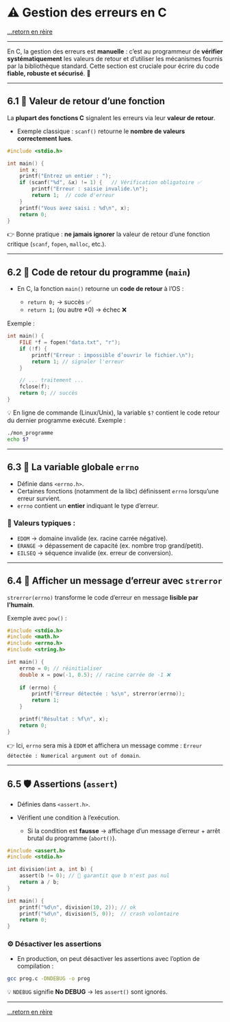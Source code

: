 # ⚠️ Gestion des erreurs en C 

[...retorn en rèire](./../menu.md)

---

En C, la gestion des erreurs est **manuelle** : c’est au programmeur de **vérifier systématiquement** les valeurs de retour et d’utiliser les mécanismes fournis par la bibliothèque standard.
Cette section est cruciale pour écrire du code **fiable, robuste et sécurisé**. 🚀

---

## 6.1 🔄 Valeur de retour d’une fonction

La **plupart des fonctions C** signalent les erreurs via leur **valeur de retour**.

* Exemple classique : `scanf()` retourne le **nombre de valeurs correctement lues**.

```c
#include <stdio.h>

int main() {
    int x;
    printf("Entrez un entier : ");
    if (scanf("%d", &x) != 1) {   // Vérification obligatoire ✅
        printf("Erreur : saisie invalide.\n");
        return 1;  // code d'erreur
    }
    printf("Vous avez saisi : %d\n", x);
    return 0;
}
```

👉 Bonne pratique : **ne jamais ignorer** la valeur de retour d’une fonction critique (`scanf`, `fopen`, `malloc`, etc.).

---

## 6.2 🏁 Code de retour du programme (`main`)

* En C, la fonction `main()` retourne un **code de retour** à l’OS :

  * `return 0;` → succès ✅
  * `return 1;` (ou autre ≠0) → échec ❌

Exemple :

```c
int main() {
    FILE *f = fopen("data.txt", "r");
    if (!f) {
        printf("Erreur : impossible d’ouvrir le fichier.\n");
        return 1; // signaler l'erreur
    }

    // ... traitement ...
    fclose(f);
    return 0; // succès
}
```

💡 En ligne de commande (Linux/Unix), la variable `$?` contient le code retour du dernier programme exécuté.
Exemple :

```bash
./mon_programme
echo $?
```

---

## 6.3 🛑 La variable globale `errno`

* Définie dans `<errno.h>`.
* Certaines fonctions (notamment de la libc) définissent `errno` lorsqu’une erreur survient.
* `errno` contient un **entier** indiquant le type d’erreur.

### 🔖 Valeurs typiques :

* `EDOM` → domaine invalide (ex. racine carrée négative).
* `ERANGE` → dépassement de capacité (ex. nombre trop grand/petit).
* `EILSEQ` → séquence invalide (ex. erreur de conversion).

---

## 6.4 📢 Afficher un message d’erreur avec `strerror`

`strerror(errno)` transforme le code d’erreur en message **lisible par l’humain**.

Exemple avec `pow()` :

```c
#include <stdio.h>
#include <math.h>
#include <errno.h>
#include <string.h>

int main() {
    errno = 0; // réinitialiser
    double x = pow(-1, 0.5); // racine carrée de -1 ❌
    
    if (errno) {
        printf("Erreur détectée : %s\n", strerror(errno));
        return 1;
    }

    printf("Résultat : %f\n", x);
    return 0;
}
```

👉 Ici, `errno` sera mis à `EDOM` et affichera un message comme :
`Erreur détectée : Numerical argument out of domain`.

---

## 6.5 🛡️ Assertions (`assert`)

* Définies dans `<assert.h>`.
* Vérifient une condition à l’exécution.

  * Si la condition est **fausse** → affichage d’un message d’erreur + arrêt brutal du programme (`abort()`).

```c
#include <assert.h>
#include <stdio.h>

int division(int a, int b) {
    assert(b != 0); // 🚨 garantit que b n'est pas nul
    return a / b;
}

int main() {
    printf("%d\n", division(10, 2)); // ok
    printf("%d\n", division(5, 0));  // crash volontaire
    return 0;
}
```

### ⚙️ Désactiver les assertions

* En production, on peut désactiver les assertions avec l’option de compilation :

```bash
gcc prog.c -DNDEBUG -o prog
```

💡 `NDEBUG` signifie **No DEBUG** → les `assert()` sont ignorés.

---

[...retorn en rèire](./../menu.md)